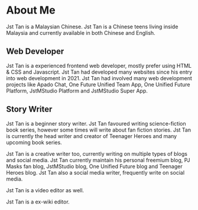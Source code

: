 # About Me
<p>Jst Tan is a Malaysian Chinese. Jst Tan is a Chinese teens living inside Malaysia and currently available in both Chinese and English. </p> 

<h2>Web Developer</h2>
<p>Jst Tan is a experienced frontend web developer, mostly prefer using HTML & CSS and Javascript. Jst Tan had developed many websites since his entry into web development in 2021. Jst Tan had involved many web development projects like Apado Chat, One Future Unified Team App, One Unified Future Platform, JstMStudio Platform and JstMStudio Super App.</p> 

<h2>Story Writer</h2>
<p>Jst Tan is a beginner story writer. Jst Tan favoured writing science-fiction book series, however some times will write about fan fiction stories. Jst Tan is currently the head writer and creator of Teenager Heroes and many upcoming book series.</p>

<p>Jst Tan is a creative writer too, currently writing on multiple types of blogs and social media. Jst Tan currently maintain his personal freemium blog, PJ Masks fan blog, JstMStudio blog, One Unified Future blog and Teenager Heroes blog. Jst Tan also a social media writer, frequently write on social media. </p> 

<p>Jst Tan is a video editor as well. </p>

<p>Jst Tan is a ex-wiki editor. </p>
